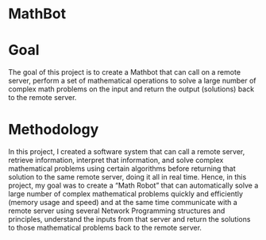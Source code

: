 # MathBot

# Goal

The goal of this project is to create a Mathbot that can call on a remote server, perform a set of mathematical operations to solve a large number of complex math problems on the input and return the output (solutions) back to the remote server.

# Methodology

In this project, I created a software system that can call a remote server, retrieve information, interpret that information, and solve complex mathematical problems using certain algorithms before returning that solution to the same remote server, doing it all in real time. Hence, in this project, my goal was to create a “Math Robot” that can automatically solve a large number of complex mathematical problems quickly and efficiently (memory usage and speed) and at the same time communicate with a remote server using several Network Programming structures and principles, understand the inputs from that server and return the solutions to those mathematical problems back to the remote server.
